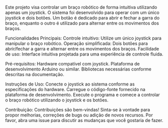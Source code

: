 Este projeto visa controlar um braço robótico de forma intuitiva utilizando apenas um joystick. O sistema foi desenvolvido para operar com um único joystick e dois botões. 
Um botão é dedicado para abrir e fechar a garra do braço, enquanto o outro é utilizado para alternar entre os movimentos dos braços.

Funcionalidades Principais:
Controle intuitivo: Utilize um único joystick para manipular o braço robótico.
Operação simplificada: Dois botões para abrir/fechar a garra e alternar entre os movimentos dos braços.
Facilidade de uso: Interface intuitiva projetada para uma experiência de controle fluida.

Pré-requisitos:
Hardware compatível com joystick.
Plataforma de desenvolvimento Arduino ou similar.
Bibliotecas necessárias conforme descritas na documentação.

Instruções de Uso:
Conecte o joystick ao sistema conforme as especificações do hardware.
Carregue o código-fonte fornecido na plataforma de desenvolvimento.
Execute o programa e comece a controlar o braço robótico utilizando o joystick e os botões.

Contribuição:
Contribuições são bem-vindas! Sinta-se à vontade para propor melhorias, correções de bugs ou adição de novos recursos. 
Por favor, abra uma issue para discutir as mudanças que você gostaria de fazer.
